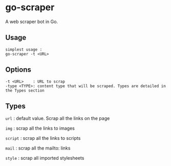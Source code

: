 # go-scraper

A web scraper bot in Go.

## Usage
```
simplest usage :
go-scraper -t <URL>
```

## Options
```
-t <URL>    : URL to scrap
-type <TYPE>: content type that will be scraped. Types are detailed in the Types section
```

## Types
`url` : default value. Scrap all the links on the page

`img` : scrap all the links to images

`script` : scrap all the links to scripts

`mail` : scrap all the mailto: links

`style` : scrap all imported stylesheets